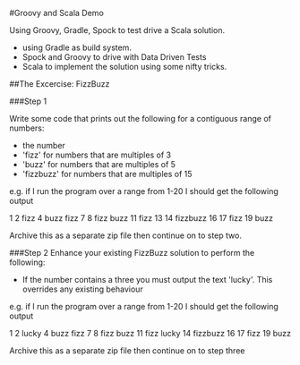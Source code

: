 #Groovy and Scala Demo

Using Groovy, Gradle, Spock to test drive a Scala solution.

* using Gradle as build system.
* Spock and Groovy to drive with Data Driven Tests
* Scala to implement the solution using some nifty tricks.

##The Excercise: FizzBuzz

###Step 1

Write some code that prints out the following for a contiguous range of numbers:

* the number
* 'fizz' for numbers that are multiples of 3
* 'buzz' for numbers that are multiples of 5
* 'fizzbuzz' for numbers that are multiples of 15

e.g. if I run the program over a range from 1-20 I should get the following output

1 2 fizz 4 buzz fizz 7 8 fizz buzz 11 fizz 13 14 fizzbuzz 16 17 fizz 19 buzz

Archive this as a separate zip file then continue on to step two.

###Step 2
Enhance your existing FizzBuzz solution to perform the following:

* If the number contains a three you must output the text 'lucky'. This overrides any existing behaviour

e.g. if I run the program over a range from 1-20 I should get the following output

1 2 lucky 4 buzz fizz 7 8 fizz buzz 11 fizz lucky 14 fizzbuzz 16 17 fizz 19 buzz

Archive this as a separate zip file then continue on to step three

